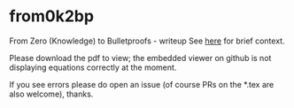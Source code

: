 # from0k2bp
From Zero (Knowledge) to Bulletproofs - writeup
See [here](https://joinmarket.me/blog/blog/from-zero-knowledge-proofs-to-bulletproofs-paper/) for brief context.

Please download the pdf to view; the embedded viewer on github is not displaying equations correctly at the moment.

If you see errors please do open an issue (of course PRs on the *.tex are also welcome), thanks.

